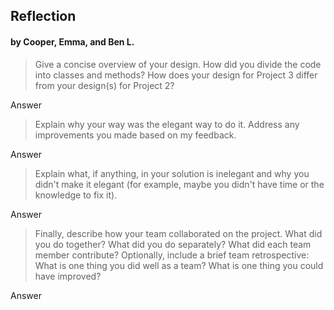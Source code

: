 ## Reflection
#### by Cooper, Emma, and Ben L.

>Give a concise overview of your design. How did you divide the code into classes and methods? How does your design for Project 3 differ from your design(s) for Project 2?

Answer

>Explain why your way was the elegant way to do it. Address any improvements you made based on my feedback.

Answer

>Explain what, if anything, in your solution is inelegant and why you didn't make it elegant (for example, maybe you didn't have time or the knowledge to fix it).

Answer

>Finally, describe how your team collaborated on the project. What did you do together? What did you do separately? What did each team member contribute? Optionally, include a brief team retrospective: What is one thing you did well as a team? What is one thing you could have improved?

Answer
